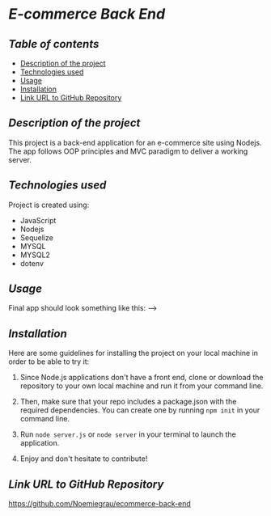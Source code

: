 # **_E-commerce Back End_**

## **_Table of contents_**
* [Description of the project](#description-of-the-project)
* [Technologies used](#technologies-used)
* [Usage](#usage)
* [Installation](#installation)
* [Link URL to GitHub Repository](#link-URL-to-GitHub-repository)

## **_Description of the project_**
This project is a back-end application for an e-commerce site using Nodejs. The app follows OOP principles and MVC paradigm to deliver a working server.

## **_Technologies used_**
Project is created using:
* JavaScript
* Nodejs
* Sequelize
* MYSQL
* MYSQL2
* dotenv

## **_Usage_**
Final app should look something like this:
-->

## **_Installation_**
Here are some guidelines for installing the project on your local machine in order to be able to try it: 

1. Since Node.js applications don't have a front end, clone or download the repository to your own local machine and run it from your command line.

2. Then, make sure that your repo includes a package.json with the required dependencies. You can create one by running ```npm init``` in your command line.

3. Run ```node server.js``` or ```node server``` in your terminal to launch the application.

4. Enjoy and don't hesitate to contribute!

## **_Link URL to GitHub Repository_**
https://github.com/Noemiegrau/ecommerce-back-end
